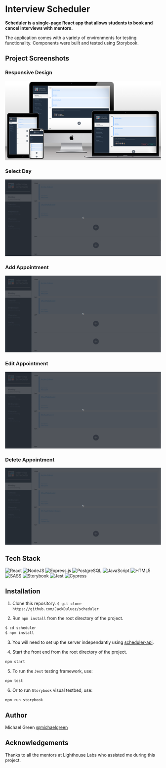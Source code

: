 # Interview Scheduler

**Scheduler is a single-page React app that allows students to book and cancel interviews with mentors.**

The application comes with a variety of environments for testing functionality. Components were built and tested using Storybook.

## Project Screenshots

### Responsive Design

!["Day"](./docs/responsive.png)

### Select Day

!["Day"](./docs/day.gif)

### Add Appointment

!["Add"](./docs/add.gif)

### Edit Appointment

!["Edit"](./docs/edit.gif)

### Delete Appointment

!["Delete"](./docs/delete.gif)

## Tech Stack

![React](https://img.shields.io/badge/react-%2320232a.svg?style=for-the-badge&logo=react&logoColor=%2361DAFB)
![NodeJS](https://img.shields.io/badge/node.js-6DA55F?style=for-the-badge&logo=node.js&logoColor=white)
![Express.js](https://img.shields.io/badge/express.js-%23404d59.svg?style=for-the-badge&logo=express&logoColor=%2361DAFB)
![PostgreSQL](https://img.shields.io/badge/postgresql-%2300f.svg?style=for-the-badge&logo=postgresql&logoColor=white)
![JavaScript](https://img.shields.io/badge/javascript-%23323330.svg?style=for-the-badge&logo=javascript&logoColor=%23F7DF1E)
![HTML5](https://img.shields.io/badge/html5-%23E34F26.svg?style=for-the-badge&logo=html5&logoColor=white)
![SASS](https://img.shields.io/badge/SASS-hotpink.svg?style=for-the-badge&logo=SASS&logoColor=white)
![Storybook](https://img.shields.io/badge/storybook-orange.svg?style=for-the-badge&logo=storybook&logoColor=white)
![Jest](https://img.shields.io/badge/jest-maroon.svg?style=for-the-badge&logo=jest&logoColor=white)
![Cypress](https://img.shields.io/badge/cypress-green.svg?style=for-the-badge&logo=cypress&logoColor=white)

## Installation

1. Clone this repository.
   `$ git clone https://github.com/JackDuluoz/scheduler`

2. Run `npm install` from the root directory of the project.

```bash
$ cd scheduler
$ npm install
```

3. You will need to set up the server independantly using [scheduler-api](https://github.com/JackDuluoz/scheduler-api).

4. Start the front end from the root directory of the project.

```sh
npm start
```

5. To run the `Jest` testing framework, use:

```sh
npm test
```

6. Or to run `Storybook` visual testbed, use:

```sh
npm run storybook
```

## Author

Michael Green [@michaelgreen](https://github.com/JackDuluoz)

## Acknowledgements

Thanks to all the mentors at Lighthouse Labs who assisted me during this project.

